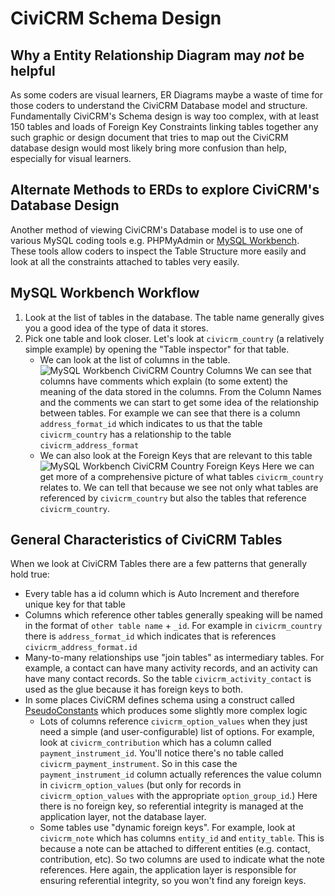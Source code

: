 # CiviCRM Schema Design

## Why a Entity Relationship Diagram may *not* be helpful

As some coders are visual learners, ER Diagrams maybe a waste of time for those coders to understand the CiviCRM Database model and structure. Fundamentally CiviCRM's Schema design is way too complex, with at least 150 tables and loads of Foreign Key Constraints linking tables together any such graphic or design document that tries to map out the CiviCRM database design would most likely bring more confusion than help, especially for visual learners.

## Alternate Methods to ERDs to explore CiviCRM's Database Design

Another method of viewing CiviCRM's Database model is to use one of various MySQL coding tools e.g. PHPMyAdmin or [MySQL Workbench](https://www.mysql.com/products/workbench/). These tools allow coders to inspect the Table Structure more easily and look at all the constraints attached to tables very easily.

## MySQL Workbench Workflow

1. Look at the list of tables in the database. The table name generally gives you a good idea of the type of data it stores.
2. Pick one table and look closer. Let's look at `civicrm_country` (a relatively simple example) by opening the "Table inspector" for that table.
    - We can look at the list of columns in the table.
    ![MySQL Workbench CiviCRM Country Columns](/docs/img/mysql_workbench_civicrm_country_tables.png)
    We can see that columns have comments which explain (to some extent) the meaning of the data stored in the columns. From the Column Names and the comments we can start to get some idea of the relationship between tables. For example we can see that there is a column `address_format_id` which indicates to us that the table `civicrm_country` has a relationship to the table `civicrm_address_format`
    - We can also look at the Foreign Keys that are relevant to this table
  ![MySQL Workbench CiviCRM Country Foreign Keys](/docs/img/mysql_workbench_civicrm_country_foreign_keys.png)
  Here we can get more of a comprehensive picture of what tables `civicrm_country` relates to. We can tell that because we see not only what tables are referenced by `civicrm_country` but also the tables that reference `civicrm_country`. 

## General Characteristics of CiviCRM Tables

When we look at CiviCRM Tables there are a few patterns that generally hold true:

- Every table has a id column which is Auto Increment and therefore unique key for that table
- Columns which reference other tables generally speaking will be named in the format of `other table name` + `_id`. For example in `civicrm_country` there is `address_format_id` which indicates that is references `civicrm_address_format.id`
- Many-to-many relationships use "join tables" as intermediary tables. For example, a contact can have many activity records, and an activity can have many contact records. So the table `civicrm_activity_contact` is used as the glue because it has foreign keys to both.
- In some places CiviCRM defines schema using a construct called [PseudoConstants](/docs/framework/database/schema-definition.md#table--field--pseudoconstant-table-field-pseudoconstant) which produces some slightly more complex logic
    - Lots of columns reference `civicrm_option_values` when they just need a simple (and user-configurable) list of options. For example, look at `civicrm_contribution` which has a column called `payment_instrument_id`. You'll notice there's no table called `civicrm_payment_instrument`. So in this case the `payment_instrument_id` column actually references the value column in `civicrm_option_values` (but only for records in `civicrm_option_values` with the appropriate `option_group_id`.) Here there is no foreign key, so referential integrity is managed at the application layer, not the database layer.
    - Some tables use "dynamic foreign keys". For example, look at `civicrm_note` which has columns `entity_id` and `entity_table`. This is because a note can be attached to different entities (e.g. contact, contribution, etc). So two columns are used to indicate what the note references. Here again, the application layer is responsible for ensuring referential integrity, so you won't find any foreign keys.
